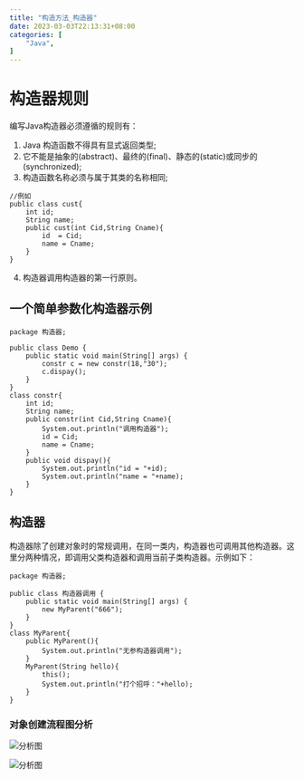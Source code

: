 ```yaml
---
title: "构造方法_构造器"
date: 2023-03-03T22:13:31+08:00
categories: [
    "Java",
]
---
```

# 构造器规则
编写Java构造器必须遵循的规则有：

1. Java 构造函数不得具有显式返回类型;
2. 它不能是抽象的(abstract)、最终的(final)、静态的(static)或同步的(synchronized);
3. 构造函数名称必须与属于其类的名称相同; 
```
//例如
public class cust{
    int id;
    String name;
    public cust(int Cid,String Cname){
        id  = Cid;
        name = Cname;
    }
}
```
4. 构造器调用构造器的第一行原则。
## 一个简单参数化构造器示例
```
package 构造器;

public class Demo {
    public static void main(String[] args) {
        constr c = new constr(18,"30");
        c.dispay();
    }
}
class constr{
    int id;
    String name;
    public constr(int Cid,String Cname){
        System.out.println("调用构造器");
        id = Cid;
        name = Cname;
    }
    public void dispay(){
        System.out.println("id = "+id);
        System.out.println("name = "+name);
    }
}
```
## 构造器
构造器除了创建对象时的常规调用，在同一类内，构造器也可调用其他构造器。这里分两种情况，即调用父类构造器和调用当前子类构造器。示例如下：
```
package 构造器;

public class 构造器调用 {
    public static void main(String[] args) {
        new MyParent("666");
    }
}
class MyParent{
    public MyParent(){
        System.out.println("无参构造器调用");
    }
    MyParent(String hello){
        this();
        System.out.println("打个招呼："+hello);
    }
}
```
### 对象创建流程图分析
![分析图](https://img-blog.csdnimg.cn/a4068153d6e442278652f311c0c1f0d0.png "对象创建")

![分析图](https://img-blog.csdnimg.cn/0703c04dcc1c4020bc2851d2e1c33723.png "对象创建")